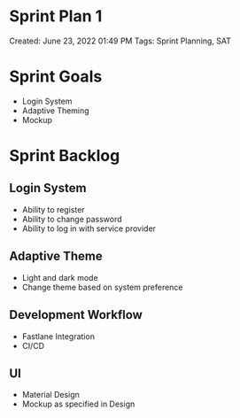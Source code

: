 # Sprint Plan 1

Created: June 23, 2022 01:49 PM
Tags: Sprint Planning, SAT

# Sprint Goals
- Login System
- Adaptive Theming
- Mockup

# Sprint Backlog

## Login System

- Ability to register
- Ability to change password
- Ability to log in with service provider

## Adaptive Theme

- Light and dark mode
- Change theme based on system preference

## Development Workflow
- Fastlane Integration
- CI/CD

## UI
- Material Design
- Mockup as specified in Design
